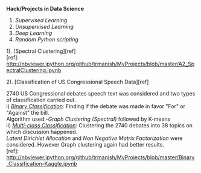 **Hack/Projects in Data Science**

1) *Supervised Learning*  
2) *Unsupervised Learning*  
3) *Deep Learning*  
4) *Random Python scripting*   
  
1). [Spectral Clustering][ref]  
[ref]: http://nbviewer.ipython.org/github/trmanish/MyProjects/blob/master/A2_SpectralClustering.ipynb  

2). [Classification of US Congressional Speech Data][ref]  

2740 US Congressional debates speech text was considered and two types of classification 
carried out.  
i) *<u>Binary Classification</u>*: Finding if the debate was made in favor "For" or "Against" the bill.  
    Algorithm used:-*Graph Clustering (Spectral)* followed by K-means  
ii) *<u>Multi-class Classification</u>*: Clustering the 2740 debates into 38 topics on which discussion happened.  
    *Latent Dirichlet Allocation* and *Non Negative Matrix Factorization* were considered. However Graph clustering
    again had better results.  
  [ref]: http://nbviewer.ipython.org/github/trmanish/MyProjects/blob/master/Binary_Classification-Kaggle.ipynb





